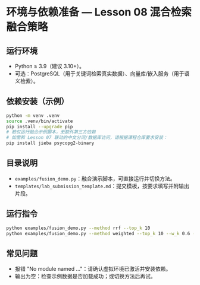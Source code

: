 # 环境与依赖准备 — Lesson 08 混合检索融合策略

## 运行环境
- Python ≥ 3.9（建议 3.10+）。
- 可选：PostgreSQL（用于关键词检索真实数据）、向量库/嵌入服务（用于语义检索）。

## 依赖安装（示例）
```bash
python -m venv .venv
source .venv/bin/activate
pip install --upgrade pip
# 若仅运行融合示例脚本，无额外第三方依赖
# 如需和 Lesson 07 联动的中文分词/数据库访问，请根据课程仓库要求安装：
pip install jieba psycopg2-binary
```

## 目录说明
- `examples/fusion_demo.py`：融合演示脚本，可直接运行并切换方法。
- `templates/lab_submission_template.md`：提交模板，按要求填写并附输出片段。

## 运行指令
```bash
python examples/fusion_demo.py --method rrf --top_k 10
python examples/fusion_demo.py --method weighted --top_k 10 --w_k 0.6 --w_v 0.4
```

## 常见问题
- 报错 "No module named ..."：请确认虚拟环境已激活并安装依赖。
- 输出为空：检查示例数据是否加载成功；或切换方法后再试。